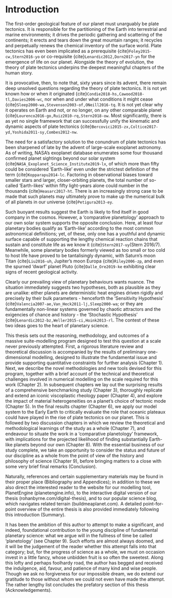 # Introduction


The first-order geological feature of our planet must unarguably be plate tectonics. It is responsible for the partitioning of the Earth into terrestrial and marine environments; it drives the periodic gathering and scattering of the continents; it erects and tears down the great mountain ranges; it recycles and perpetually renews the chemical inventory of the surface world. Plate tectonics has even been implicated as a prerequisite {cite}`Foley2015-cw,Stern2016-yo` or co-requisite {cite}`Lenardic2012,Dorn2017-yn` for the emergence of life on our planet. Alongside the theory of evolution, the theory of plate tectonics underpins the deepest meaningful chapters of the human story.


It is provocative, then, to note that, sixty years since its advent, there remain deep unsolved questions regarding the theory of plate tectonics. It is not yet known how or when it originated {cite}`Condie2018-hs,Cawood2018-tl,Davies2006-wc`, nor when and under what conditions it might cease {cite}`Sleep2000-wa,Stevenson2003-of,ONeill2016-tq`. It is not yet clear why it operates on Earth and not, or no longer, on any other comparable planet {cite}`Lourenco2016-go,Ruiz2010-rq,Stern2018-ow`. Most significantly, there is as yet no single framework that can successfully unify the kinematic and dynamic aspects of plate tectonics {cite}`Bercovici2015-zx,Coltice2017-yd,Yoshida2011-sy,Combes2012-nw`.


The need for a satisfactory solution to the conundrum of plate tectonics has been sharpened of late by the advent of large-scale exoplanet astronomy. As of writing, NASA’s exoplanet database enumerates some four thousand confirmed planet sightings beyond our solar system {cite}`NASA_Exoplanet_Science_Institute2019-lx`, of which more than fifty could be considered ‘Earth-like’ even under the strictest definition of the term {cite}`Kopparapu2014-lc`. Factoring in observational biases toward smaller stars and larger, closer-orbiting planets, the total number of so-called ‘Earth-likes’ within fifty light-years alone could number in the thousands {cite}`Heasarc2017-ht`. There is an increasingly strong case to be made that such planets may ultimately prove to make up the numerical bulk of all planets in our universe {cite}`Petigura2013-ey`.


Such buoyant results suggest the Earth is likely to find itself in good company in the cosmos. However, a ‘comparative planetology’ approach to our own solar system supports the opposite conclusion. Here, at least four planetary bodies qualify as ‘Earth-like’ according to the most common astronomical definitions; yet, of these, only one has a youthful and dynamic surface capable of supporting the lengthy chemical reaction chains that sustain and constitute life as we know it {cite}`Stern2017-uy`(Stern 2016/7). Meanwhile, some planetary bodies formerly viewed as too small or too cold to host life have proved to be tantalisingly dynamic, with Saturn’s moon Titan {cite}`Liu2016-uh`, Jupiter’s moon Europa {cite}`Riley2006-zp`, and even the spurned ‘dwarf’ planet Pluto {cite}`Dalle_Ore2019-ke` exhibiting clear signs of recent geological activity.


Clearly our prevailing view of planetary behaviours wants nuance. The situation immediately suggests two hypotheses, both as plausible as they are unalike: either planets are deterministic heat engines driven rigidly and precisely by their bulk parameters - henceforth the ‘Sensitivity Hypothesis’ {cite}`Valencia2007-ae,Van_Heck2011-lj,Sleep2000-wa`; or they are fundamentally non-linear systems governed by chaotic attractors and the exigencies of chance and history - the ‘Stochastic Hypothesis’ {cite}`Lenardic2012-bz,Weller2015-ci,Hoink2013-rl`. The contest of these two ideas goes to the heart of planetary science.


This thesis sets out the reasoning, methodology, and outcomes of a massive suite-modelling program designed to test this question at a scale never previously attempted. First, a rigorous literature review and theoretical discussion is accompanied by the results of preliminary one-dimensional modelling, designed to illustrate the fundamental issue and provide supporting quantitative constraints for further analysis (Chapter 1). Next, we describe the novel methodologies and new tools devised for this program, together with a brief account of the technical and theoretical challenges involved in numerical modelling on the scale required for this work (Chapter 2). In subsequent chapters we lay out the surprising results of a comprehensive benchmarking study (Chapter 3), thoroughly replicate and extend an iconic viscoplastic rheology paper (Chapter 4), and explore the impact of material heterogeneities on a planet’s choice of tectonic mode (Chapter 5). In the final results chapter (Chapter 6), we apply our model system to the Early Earth to critically evaluate the role that oceanic plateaux could have played in the rise of plate tectonics on our planet. This is followed by two discussion chapters in which we review the theoretical and methodological learnings of the study as a whole (Chapter 7), and endeavour to situate the work in a ‘comparative planetology’ framework, with implications for the projected likelihood of finding substantially Earth-like planets beyond our own (Chapter 8). With the essential business of our study complete, we take an opportunity to consider the status and future of our discipline as a whole from the point of view of the history and philosophy of science (Chapter 9), before bringing matters to a close with some very brief final remarks (Conclusion).


Naturally, references and certain supplementary materials may be found in their proper place (Bibliography and Appendices); in addition to these we also direct the interested reader to the website for our modelling tool, PlanetEngine (planetengine.info), to the interactive digital version of our thesis (rohanbyrne.com/digital-thesis), and to our popular science blog, which navigates related terrain (buildmeaplanet.com). A detailed point-for-point overview of the entire thesis is also provided immediately following this introduction (Summary).


It has been the ambition of this author to attempt to make a significant, and indeed, foundational contribution to the young discipline of fundamental planetary science: what we argue will in the fullness of time be called ‘planetology’ (see Chapter 9). Such efforts are almost always doomed, and it will be the judgement of the reader whether this attempt falls into that category; but, for the progress of science as a whole, we must on occasion invest in a little fancy, whose unbidden fruit is so often the sweetest. Along this lofty and perhaps foolhardy road, the author has begged and received the indulgence, aid, favour, and patience of many kind and wise people. Though we ask no forgiveness for our impossible dream, we do extend our gratitude to those without whom we could not even have made the attempt. The rather lengthy list concludes the prefatory section of this thesis (Acknowledgements).
